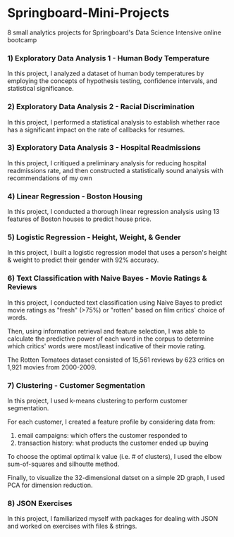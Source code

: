 # Springboard-Mini-Projects
8 small analytics projects for Springboard's Data Science Intensive online bootcamp

### 1) Exploratory Data Analysis 1 - Human Body Temperature
In this project, I analyzed a dataset of human body temperatures by employing the concepts of hypothesis testing, confidence intervals, and statistical significance.

### 2) Exploratory Data Analysis 2 - Racial Discrimination
In this project, I performed a statistical analysis to establish whether race has a significant impact on the rate of callbacks for resumes.

### 3) Exploratory Data Analysis 3 - Hospital Readmissions
In this project, I critiqued a preliminary analysis for reducing hospital readmissions rate, and then constructed a statistically sound analysis with recommendations of my own

### 4) Linear Regression - Boston Housing
In this project, I conducted a thorough linear regression analysis using 13 features of Boston houses to predict house price.

### 5) Logistic Regression - Height, Weight, & Gender
In this project, I built a logistic regression model that uses a person's height & weight to predict their gender with 92% accuracy.

### 6) Text Classification with Naive Bayes - Movie Ratings & Reviews
In this project, I conducted text classification using Naive Bayes to predict movie ratings as "fresh" (>75%) or "rotten" based on film critics' choice of words.

Then, using information retrieval and feature selection, I was able to calculate the predictive power of each word in the corpus to determine which critics' words were most/least indicative of their movie rating.

The Rotten Tomatoes dataset consisted of 15,561 reviews by 623 critics on 1,921 movies from 2000-2009.

### 7) Clustering - Customer Segmentation
In this project, I used k-means clustering to perform customer segmentation.

For each customer, I created a feature profile by considering data from:
1) email campaigns: which offers the customer responded to
2) transaction history: what products the customer ended up buying

To choose the optimal optimal k value (i.e. # of clusters), I used the elbow sum-of-squares and silhoutte method.

Finally, to visualize the 32-dimensional datset on a simple 2D graph, I used PCA for dimension reduction.

### 8) JSON Exercises
In this project, I familiarized myself with packages for dealing with JSON and worked on exercises with files & strings.

